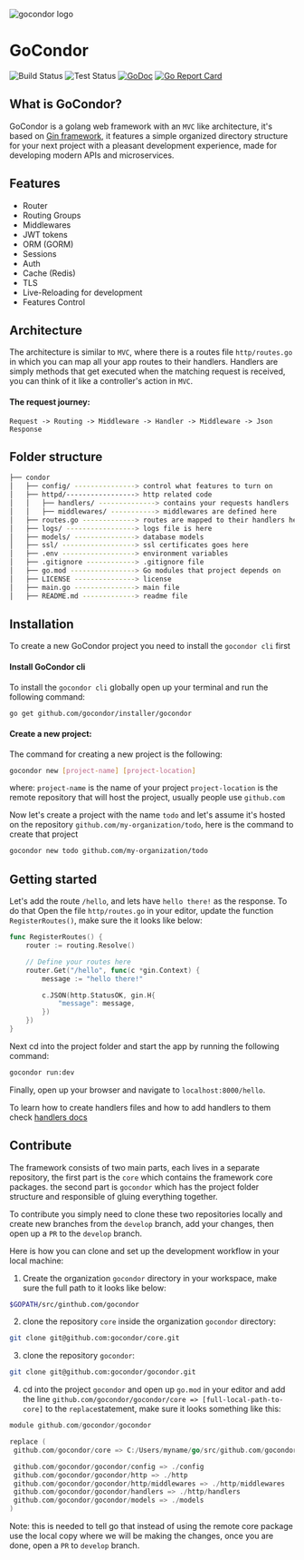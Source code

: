 ![gocondor logo](https://github.com/gocondor/gocondor.github.io/raw/master/img/logo.png)
# GoCondor

![Build Status](https://github.com/gocondor/gocondor/actions/workflows/build-master.yml/badge.svg)
![Test Status](https://github.com/gocondor/gocondor/actions/workflows/test-master.yml/badge.svg)
[![GoDoc](https://godoc.org/github.com/gocondor/gocondor?status.svg)](https://godoc.org/github.com/gocondor/gocondor)
[![Go Report Card](https://goreportcard.com/badge/github.com/gocondor/gocondor)](https://goreportcard.com/report/github.com/gocondor/gocondor)

## What is GoCondor?
GoCondor is a golang web framework with an `MVC` like architecture, it's based on [Gin framework](https://github.com/gin-gonic/gin), it features a simple organized directory structure for your next project with a pleasant development experience, made for developing modern APIs and microservices.

## Features 
- Router
- Routing Groups
- Middlewares
- JWT tokens
- ORM (GORM)
- Sessions
- Auth
- Cache (Redis)
- TLS
- Live-Reloading for development
- Features Control

## Architecture
The architecture is similar to `MVC`, where there is a routes file `http/routes.go` in which you can map all your app routes to their handlers.
Handlers are simply methods that get executed when the matching request is received, you can think of it like a controller's action in `MVC`.

#### The request journey:
`Request -> Routing -> Middleware -> Handler -> Middleware -> Json Response`

## Folder structure 
```bash
├── condor
│   ├── config/ ---------------> control what features to turn on
│   ├── httpd/-----------------> http related code
│   │   ├── handlers/ --------------> contains your requests handlers
│   │   ├── middlewares/ -----------> middlewares are defined here
│   ├── routes.go -------------> routes are mapped to their handlers here
│   ├── logs/ -----------------> logs file is here
│   ├── models/ ---------------> database models
│   ├── ssl/ ------------------> ssl certificates goes here
│   ├── .env ------------------> environment variables 
│   ├── .gitignore ------------> .gitignore file
│   ├── go.mod ----------------> Go modules that project depends on
│   ├── LICENSE ---------------> license
│   ├── main.go ---------------> main file
│   ├── README.md -------------> readme file
```

## Installation
To create a new GoCondor project you need to install the `gocondor cli` first

#### Install GoCondor cli
To install the `gocondor cli` globally open up your terminal and run the following command:
```bash
go get github.com/gocondor/installer/gocondor
```

#### Create a new project:
The command for creating a new project is the following:
```bash
gocondor new [project-name] [project-location]
```
where:
`project-name` is the name of your project
`project-location` is the remote repository that will host the project, usually people use `github.com`

Now let's create a project with the name `todo` and let's assume it's hosted on the repository `github.com/my-organization/todo`, here is the command to create that project
```bash
gocondor new todo github.com/my-organization/todo
```

## Getting started
Let's add the route `/hello`, and lets have `hello there!` as the response.
To do that Open the file `http/routes.go` in your editor, update the function `RegisterRoutes()`, make sure the it looks like below:
```go
func RegisterRoutes() {
    router := routing.Resolve()

    // Define your routes here
    router.Get("/hello", func(c *gin.Context) {
        message := "hello there!"

        c.JSON(http.StatusOK, gin.H{
            "message": message,
        })
    })
}
```
Next cd into the project folder and start the app by running the following command:
```bash
gocondor run:dev
```
Finally, open up your browser and navigate to `localhost:8000/hello`.

To learn how to create handlers files and how to add handlers to them check [handlers docs](https://gocondor.github.io/docs/handlers)


## Contribute
The framework consists of two main parts, each lives in a separate repository, the first part is the `core` which contains the framework core packages. the second part is `gocondor` which has the project folder structure and responsible of gluing everything together.

To contribute you simply need to clone these two repositories locally and create new branches from the `develop` branch, add your changes, then open up a `PR` to the `develop` branch.

Here is how you can clone and set up the development workflow in your local machine:

1. Create the organization `gocondor` directory in your workspace, make sure the full path to it looks like below:
```bash
$GOPATH/src/ginthub.com/gocondor
```
2. clone the repository `core` inside the organization `gocondor` directory:
```bash
git clone git@github.com:gocondor/core.git
```
3. clone the repository `gocondor`:
```bash
git clone git@github.com:gocondor/gocondor.git
```
4. cd into the project `gocondor` and open up `go.mod` in your editor and add the line `github.com/gocondor/gocondor/core => [full-local-path-to-core]` to the `replace`statement, make sure it looks something like this:
```go
module github.com/gocondor/gocondor

replace (
 github.com/gocondor/core => C:/Users/myname/go/src/github.com/gocondor/core

 github.com/gocondor/gocondor/config => ./config
 github.com/gocondor/gocondor/http => ./http
 github.com/gocondor/gocondor/http/middlewares => ./http/middlewares
 github.com/gocondor/gocondor/handlers => ./http/handlers
 github.com/gocondor/gocondor/models => ./models
)
```
Note:
this is needed to tell go that instead of using the remote core package use the local copy where we will be making the changes, once you are done, open a `PR` to `develop` branch.
